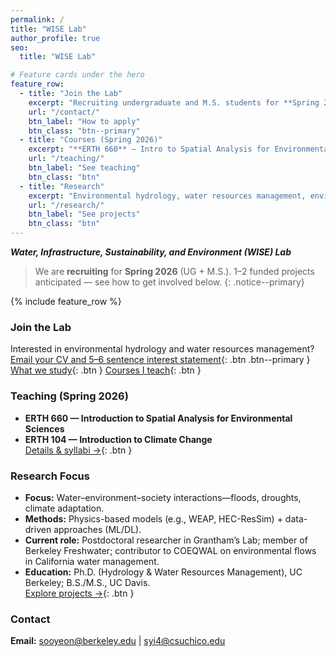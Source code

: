 ```yaml
---
permalink: /
title: "WISE Lab"
author_profile: true
seo:
  title: "WISE Lab"

# Feature cards under the hero
feature_row:
  - title: "Join the Lab"
    excerpt: "Recruiting undergraduate and M.S. students for **Spring 2026**; 1–2 funded projects anticipated."
    url: "/contact/"
    btn_label: "How to apply"
    btn_class: "btn--primary"
  - title: "Courses (Spring 2026)"
    excerpt: "**ERTH 660** – Intro to Spatial Analysis for Environmental Sciences<br>**ERTH 104** – Intro to Climate Change"
    url: "/teaching/"
    btn_label: "See teaching"
    btn_class: "btn"
  - title: "Research"
    excerpt: "Environmental hydrology, water resources management, environmental flows, and climate adaptation."
    url: "/research/"
    btn_label: "See projects"
    btn_class: "btn"
---
```


**_Water, Infrastructure, Sustainability, and Environment (WISE) Lab_**

> We are **recruiting** for **Spring 2026** (UG + M.S.). 1–2 funded projects anticipated — see how to get involved below.
{: .notice--primary}

{% include feature_row %}

### Join the Lab
Interested in environmental hydrology and water resources management?  
[Email your CV and 5–6 sentence interest statement](/contact/){: .btn .btn--primary }  
[What we study](/research/){: .btn }  [Courses I teach](/teaching/){: .btn }

### Teaching (Spring 2026)
- **ERTH 660 — Introduction to Spatial Analysis for Environmental Sciences**  
- **ERTH 104 — Introduction to Climate Change**  
[Details & syllabi →](/teaching/){: .btn }

### Research Focus
- **Focus:** Water–environment–society interactions—floods, droughts, climate adaptation.  
- **Methods:** Physics-based models (e.g., WEAP, HEC-ResSim) + data-driven approaches (ML/DL).  
- **Current role:** Postdoctoral researcher in Grantham’s Lab; member of Berkeley Freshwater; contributor to COEQWAL on environmental flows in California water management.  
- **Education:** Ph.D. (Hydrology & Water Resources Management), UC Berkeley; B.S./M.S., UC Davis.  
[Explore projects →](/research/){: .btn }

### Contact
**Email:** [sooyeon@berkeley.edu](mailto:sooyeon@berkeley.edu) \| [syi4@csuchico.edu](mailto:syi4@csuchico.edu)
